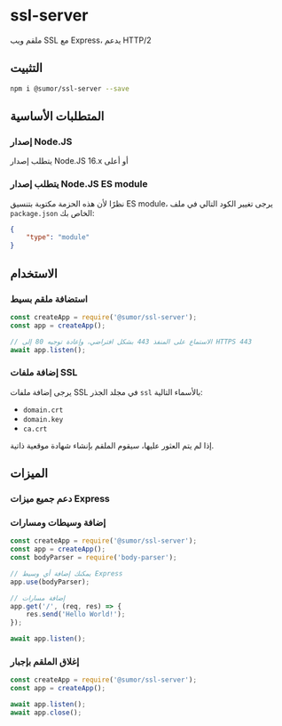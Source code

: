 # ssl-server
ملقم ويب SSL مع Express، يدعم HTTP/2

## التثبيت
```bash
npm i @sumor/ssl-server --save
```

## المتطلبات الأساسية

### إصدار Node.JS
يتطلب إصدار Node.JS 16.x أو أعلى

### يتطلب إصدار Node.JS ES module
نظرًا لأن هذه الحزمة مكتوبة بتنسيق ES module، يرجى تغيير الكود التالي في ملف `package.json` الخاص بك:
```json
{
    "type": "module"
}
```

## الاستخدام

### استضافة ملقم بسيط

```javascript
const createApp = require('@sumor/ssl-server');
const app = createApp();

// الاستماع على المنفذ 443 بشكل افتراضي، وإعادة توجيه 80 إلى HTTPS 443
await app.listen();
```

### إضافة ملفات SSL
يرجى إضافة ملفات SSL في مجلد الجذر `ssl` بالأسماء التالية:
- `domain.crt`
- `domain.key`
- `ca.crt`

إذا لم يتم العثور عليها، سيقوم الملقم بإنشاء شهادة موقعية ذاتية.

## الميزات

### دعم جميع ميزات Express

### إضافة وسيطات ومسارات

```javascript
const createApp = require('@sumor/ssl-server');
const app = createApp();
const bodyParser = require('body-parser');

// يمكنك إضافة أي وسيط Express
app.use(bodyParser);

// إضافة مسارات
app.get('/', (req, res) => {
    res.send('Hello World!');
});

await app.listen();
```

### إغلاق الملقم بإجبار

```javascript
const createApp = require('@sumor/ssl-server');
const app = createApp();

await app.listen();
await app.close();
```